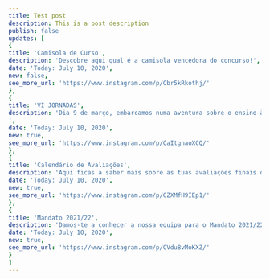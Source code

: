 ```yaml
---
title: Test post
description: This is a post description
publish: false
updates: [
{
title: 'Camisola de Curso',
description: 'Descobre aqui qual é a camisola vencedora do concurso!',
date: 'Today: July 10, 2020',
new: false,
see_more_url: 'https://www.instagram.com/p/Cbr5kRkothj/'
},
{
title: 'VI JORNADAS',
description: 'Dia 9 de março, embarcamos numa aventura sobre o ensino à distância e o ensino presencial!
',
date: 'Today: July 10, 2020',
new: true,
see_more_url: 'https://www.instagram.com/p/CaItgnaoXCQ/'
},
{
title: 'Calendário de Avaliações',
description: 'Aqui ficas a saber mais sobre as tuas avaliações finais do 1º semestre.',
date: 'Today: July 10, 2020',
new: true,
see_more_url: 'https://www.instagram.com/p/CZXMfH9IEp1/'
},
{
title: 'Mandato 2021/22',
description: 'Damos-te a conhecer a nossa equipa para o Mandato 2021/22.',
date: 'Today: July 10, 2020',
new: true,
see_more_url: 'https://www.instagram.com/p/CVdu8vMoKXZ/'
}
]
---
```

